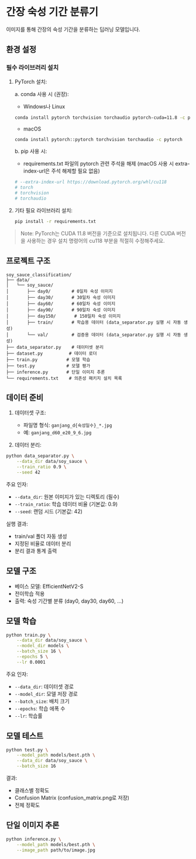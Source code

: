 # 간장 숙성 기간 분류기

이미지를 통해 간장의 숙성 기간을 분류하는 딥러닝 모델입니다.

## 환경 설정

### 필수 라이브러리 설치

1. PyTorch 설치:
   
   a. conda 사용 시 (권장):
    - Windows나 Linux
   ```bash
   conda install pytorch torchvision torchaudio pytorch-cuda=11.8 -c pytorch -c nvidia
   ```

    - macOS
    ```bash
    conda install pytorch::pytorch torchvision torchaudio -c pytorch
    ```
   
   b. pip 사용 시:
      - requirements.txt 파일의 pytorch 관련 주석을 해제 (macOS 사용 시 extra-index-url은 주석 해제할 필요 없음)
      ```bash
      # --extra-index-url https://download.pytorch.org/whl/cu118
      # torch
      # torchvision
      # torchaudio
      ```

2. 기타 필요 라이브러리 설치:
   ```bash
   pip install -r requirements.txt
   ```

> Note: PyTorch는 CUDA 11.8 버전을 기준으로 설치됩니다. 다른 CUDA 버전을 사용하는 경우 설치 명령어의 cu118 부분을 적절히 수정해주세요.

## 프로젝트 구조

```
soy_sauce_classification/
├── data/
│   └── soy_sauce/
│       ├── day0/        # 0일차 숙성 이미지
│       ├── day30/       # 30일차 숙성 이미지
│       ├── day60/       # 60일차 숙성 이미지
│       ├── day90/       # 90일차 숙성 이미지
│       ├── day150/       # 150일차 숙성 이미지
│       ├── train/       # 학습용 데이터 (data_separator.py 실행 시 자동 생성)
│       └── val/         # 검증용 데이터 (data_separator.py 실행 시 자동 생성)
├── data_separator.py    # 데이터셋 분리
├── dataset.py          # 데이터 로더
├── train.py           # 모델 학습
├── test.py            # 모델 평가
├── inference.py       # 단일 이미지 추론
└── requirements.txt    # 의존성 패키지 설치 목록
```

## 데이터 준비

1. 데이터셋 구조:
   - 파일명 형식: `ganjang_d{숙성일수}_*.jpg`
   - 예: `ganjang_d60_e20_9_6.jpg`

2. 데이터 분리:
```bash
python data_separator.py \
    --data_dir data/soy_sauce \
    --train_ratio 0.9 \
    --seed 42
```

주요 인자:
- `--data_dir`: 원본 이미지가 있는 디렉토리 (필수)
- `--train_ratio`: 학습 데이터 비율 (기본값: 0.9)
- `--seed`: 랜덤 시드 (기본값: 42)

실행 결과:
- train/val 폴더 자동 생성
- 지정된 비율로 데이터 분리
- 분리 결과 통계 출력

## 모델 구조

- 베이스 모델: EfficientNetV2-S
- 전이학습 적용
- 출력: 숙성 기간별 분류 (day0, day30, day60, ...)

## 모델 학습

```bash
python train.py \
    --data_dir data/soy_sauce \
    --model_dir models \
    --batch_size 16 \
    --epochs 5 \
    --lr 0.0001
```

주요 인자:
- `--data_dir`: 데이터셋 경로
- `--model_dir`: 모델 저장 경로
- `--batch_size`: 배치 크기
- `--epochs`: 학습 에폭 수
- `--lr`: 학습률

## 모델 테스트

```bash
python test.py \
    --model_path models/best.pth \
    --data_dir data/soy_sauce \
    --batch_size 16
```

결과:
- 클래스별 정확도
- Confusion Matrix (confusion_matrix.png로 저장)
- 전체 정확도

## 단일 이미지 추론

```bash
python inference.py \
    --model_path models/best.pth \
    --image_path path/to/image.jpg
```
